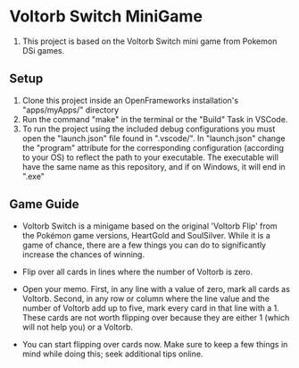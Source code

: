 # Voltorb Switch MiniGame
1. This project is based on the Voltorb Switch mini game from Pokemon DSi games.

## Setup
1. Clone this project inside an OpenFrameworks installation's "apps/myApps/" directory
2. Run the command "make" in the terminal or the "Build" Task in VSCode.
3. To run the project using the included debug configurations you must open the "launch.json" file
found in ".vscode/". In "launch.json" change the "program" attribute for the corresponding configuration (according to your OS)
to reflect the path to your executable. The executable will have the same name as this repository, and if on Windows, it 
will end in ".exe"

## Game Guide
- Voltorb Switch is a minigame based on the original 'Voltorb Flip' from the Pokémon game versions, HeartGold and SoulSilver. While it is a game of chance, there are a few things you can do to significantly increase the chances of winning.

- Flip over all cards in lines where the number of Voltorb is zero.
  
- Open your memo. First, in any line with a value of zero, mark all cards as Voltorb. Second, in any row or column where the line value and the number of Voltorb add up to five, mark every card in that line with a 1. These cards are not worth flipping over because they are either 1 (which will not help you) or a Voltorb.

- You can start flipping over cards now. Make sure to keep a few things in mind while doing this; seek additional tips online.
